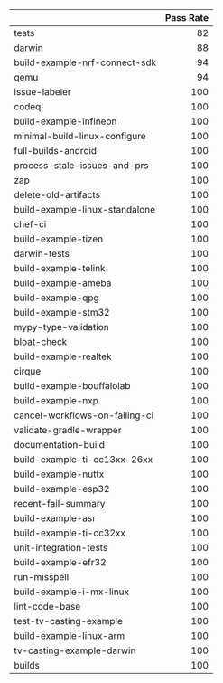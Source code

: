|                                |   Pass Rate |
|:-------------------------------|------------:|
| tests                          |          82 |
| darwin                         |          88 |
| build-example-nrf-connect-sdk  |          94 |
| qemu                           |          94 |
| issue-labeler                  |         100 |
| codeql                         |         100 |
| build-example-infineon         |         100 |
| minimal-build-linux-configure  |         100 |
| full-builds-android            |         100 |
| process-stale-issues-and-prs   |         100 |
| zap                            |         100 |
| delete-old-artifacts           |         100 |
| build-example-linux-standalone |         100 |
| chef-ci                        |         100 |
| build-example-tizen            |         100 |
| darwin-tests                   |         100 |
| build-example-telink           |         100 |
| build-example-ameba            |         100 |
| build-example-qpg              |         100 |
| build-example-stm32            |         100 |
| mypy-type-validation           |         100 |
| bloat-check                    |         100 |
| build-example-realtek          |         100 |
| cirque                         |         100 |
| build-example-bouffalolab      |         100 |
| build-example-nxp              |         100 |
| cancel-workflows-on-failing-ci |         100 |
| validate-gradle-wrapper        |         100 |
| documentation-build            |         100 |
| build-example-ti-cc13xx-26xx   |         100 |
| build-example-nuttx            |         100 |
| build-example-esp32            |         100 |
| recent-fail-summary            |         100 |
| build-example-asr              |         100 |
| build-example-ti-cc32xx        |         100 |
| unit-integration-tests         |         100 |
| build-example-efr32            |         100 |
| run-misspell                   |         100 |
| build-example-i-mx-linux       |         100 |
| lint-code-base                 |         100 |
| test-tv-casting-example        |         100 |
| build-example-linux-arm        |         100 |
| tv-casting-example-darwin      |         100 |
| builds                         |         100 |